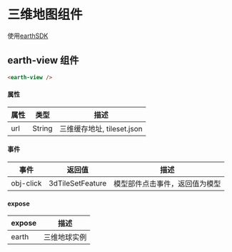 # 三维地图组件

使用[earthSDK](http://www.earthsdk.com/)

## earth-view 组件

```html
<earth-view />
```

#### 属性

| 属性 | 类型   | 描述                       |
| ---- | ------ | -------------------------- |
| url  | String | 三维缓存地址, tileset.json |

#### 事件

| 事件      | 返回值           | 描述                           |
| --------- | ---------------- | ------------------------------ |
| obj-click | 3dTileSetFeature | 模型部件点击事件，返回值为模型 |

#### expose

| expose | 描述         |
| ------ | ------------ |
| earth  | 三维地球实例 |
